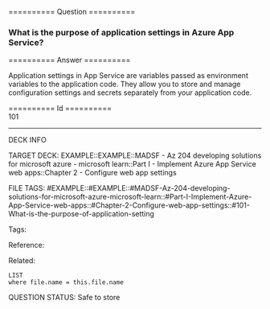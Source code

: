 ========== Question ==========  

### What is the purpose of application settings in Azure App Service?  

========== Answer ==========  

Application settings in App Service are variables passed as environment
variables to the application code. They allow you to store and manage
configuration settings and secrets separately from your application code.

========== Id ==========  
101

---

DECK INFO

TARGET DECK: EXAMPLE::EXAMPLE::MADSF - Az 204 developing solutions for microsoft azure - microsoft learn::Part I - Implement Azure App Service web apps::Chapter 2 - Configure web app settings

FILE TAGS: #EXAMPLE::#EXAMPLE::#MADSF-Az-204-developing-solutions-for-microsoft-azure-microsoft-learn::#Part-I-Implement-Azure-App-Service-web-apps::#Chapter-2-Configure-web-app-settings::#101-What-is-the-purpose-of-application-setting

Tags:

Reference:

Related:

```dataview
LIST
where file.name = this.file.name
```
QUESTION STATUS: Safe to store
